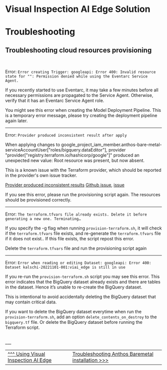 # Visual Inspection AI Edge Solution

# Troubleshooting

## Troubleshooting cloud resources provisioning

<br>

Error: `Error creating Trigger: googleapi: Error 400: Invalid resource state for "": Permission denied while using the Eventarc Service Agent.`

If you recently started to use Eventarc, it may take a few minutes before all necessary permissions are propagated to the Service Agent. Otherwise, verify that it has an Eventarc Service Agent role.

You might see this error when creating the Model Deployment Pipeline.
This is a temporary error message, please try creating the deployment pipeline again later.

---

Error: `Provider produced inconsistent result after apply`

When applying changes to google_project_iam_member.anthos-bare-metal-serviceAccountUser["roles/bigquery.dataEditor"], provider "provider[\"registry.terraform.io/hashicorp/google\"]" produced an unexpected new value: Root resource was present, but now absent.

This is a known issue with the Terraform provider, which should be reported in the provider's own issue tracker.

[Provider produced inconsistent results](https://support.hashicorp.com/hc/en-us/articles/1500006254562-Provider-Produced-Inconsistent-Results)
[Github issue](https://github.com/hashicorp/terraform-provider-google/issues/10193), [issue](https://github.com/hashicorp/terraform-provider-google/issues/10128)

If you see this error, please run the provisioning script again. The resources should be provisioned correctly.

---

Error: `The terraform.tfvars file already exists. Delete it before generating a new one. Terminating…`

If you specify the -g flag when running `provision-terraform.sh`, it will check if the `terraform.tfvars` file exists, and re-generate the `terraform.tfvars` file if it does not exist.. If this file exists, the script repost this error.

Delete the `terraform.tfvars` file and run the provisioning script again

---


Error: `Error when reading or editing Dataset: googleapi: Error 400: Dataset kalschi-20221101-001:viai_edge is still in use`

If you re-run the `provision-terraform.sh` script you may see this error. This error indicates that the BigQuery dataset already exists and there are tables in the dataset. Hence it’s unable to re-create the BigQuery dataset.

This is intentional to avoid accidentally deleting the BigQuery dataset that may contain critical data.

If you want to delete the BigQuery dataset everytime when run the `provision-terraform.sh`, add an option `delete_contents_on_destroy`  to the `bigquery.tf` file. Or delete the BigQuery dataset before running the Terraform script.



<br>
___

<table width="100%">
<tr><td><a href="./useviai.md">^^^ Using Visual Inspection AI Edge</td><td><a href="./troubleshootingabm.md">Troubleshooting Anthos Baremetal installation >>></td></tr>
</table>



 